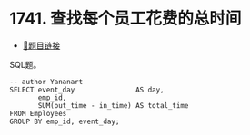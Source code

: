 # 1741. 查找每个员工花费的总时间

- [🔗题目链接](https://leetcode-cn.com/problems/find-total-time-spent-by-each-employee/)

SQL题。

```mysql
-- author Yananart
SELECT event_day               AS day,
       emp_id,
       SUM(out_time - in_time) AS total_time
FROM Employees
GROUP BY emp_id, event_day;
```
